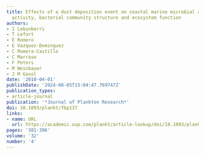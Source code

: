 ```yaml
---
title: Effects of a dust deposition event on coastal marine microbial abundance and
  activity, bacterial community structure and ecosystem function
authors:
- I Lekunberri
- T Lefort
- E Romero
- E Vazquez-Dominguez
- C Romera-Castillo
- C Marrase
- F Peters
- M Weinbauer
- J M Gasol
date: '2010-04-01'
publishDate: '2024-08-05T15:04:47.769747Z'
publication_types:
- article-journal
publication: '*Journal of Plankton Research*'
doi: 10.1093/plankt/fbp137
links:
- name: URL
  url: https://academic.oup.com/plankt/article-lookup/doi/10.1093/plankt/fbp137
pages: '381-396'
volume: '32'
number: '4'
---
```

